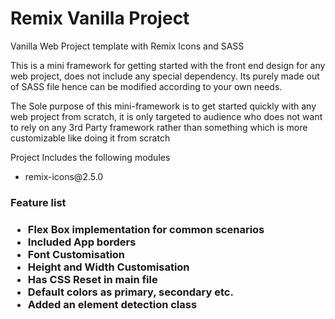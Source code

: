 # Remix Vanilla Project

<p>Vanilla Web Project template with Remix Icons and SASS</p>

<p>This is a mini framework for getting started with the front end design for any web project, does not include any special dependency.
Its purely made out of  SASS file hence can be modified according to your own needs.</p>

<p>The Sole purpose of this mini-framework is to get started quickly with any web project from scratch, it is only targeted to audience who does not want to rely on any 3rd Party framework rather than something which is more customizable like doing it from scratch</p>

<p>Project Includes the following modules</p>
<ul>
    <li>remix-icons@2.5.0</li>
</ul>

<h3>Feature list<h3>
<ul>
<li>Flex Box implementation for common scenarios</li>
<li>Included App borders</li>
<li>Font Customisation</li>
<li>Height and Width Customisation</li>
<li>Has CSS Reset in main file</li>
<li>Default colors as primary, secondary  etc.</li>
<li>Added an element detection class</li>
</ul>
